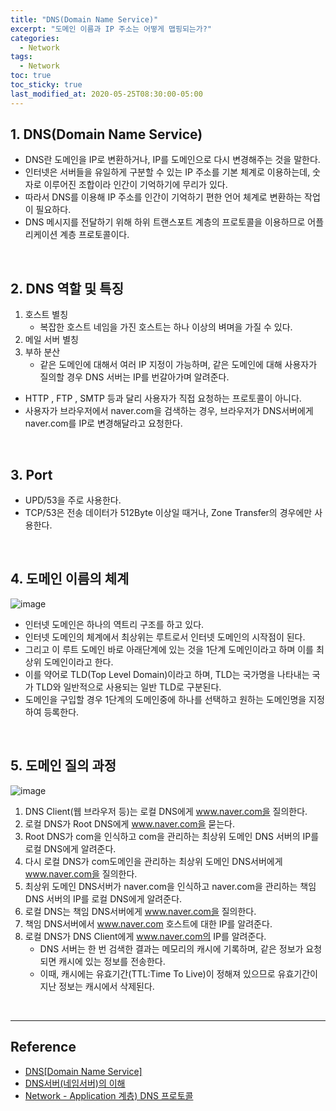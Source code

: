 ```yaml
---
title: "DNS(Domain Name Service)"
excerpt: "도메인 이름과 IP 주소는 어떻게 맵핑되는가?"
categories:
  - Network
tags:
  - Network
toc: true
toc_sticky: true
last_modified_at: 2020-05-25T08:30:00-05:00
---
```


## 1. DNS(Domain Name Service)

* DNS란 도메인을 IP로 변환하거나, IP를 도메인으로 다시 변경해주는 것을 말한다.
* 인터넷은 서버들을 유일하게 구분할 수 있는 IP 주소를 기본 체계로 이용하는데, 숫자로 이루어진 조합이라 인간이 기억하기에 무리가 있다.
* 따라서 DNS를 이용해 IP 주소를 인간이 기억하기 편한 언어 체계로 변환하는 작업이 필요하다.
* DNS 메시지를 전달하기 위해 하위 트랜스포트 계층의 프로토콜을 이용하므로 어플리케이션 계층 프로토콜이다.

<br>

## 2. DNS 역할 및 특징

1. 호스트 별칭
	* 복잡한 호스트 네임을 가진 호스트는 하나 이상의 벼며을 가질 수 있다.
2. 메일 서버 별칭
3. 부하 분산
	* 같은 도메인에 대해서 여러 IP 지정이 가능하며, 같은 도메인에 대해 사용자가 질의할 경우 DNS 서버는 IP를 번갈아가며 알려준다.
* HTTP , FTP , SMTP 등과 달리 사용자가 직접 요청하는 프로토콜이 아니다.
* 사용자가 브라우저에서 naver.com을 검색하는 경우, 브라우저가 DNS서버에게 naver.com를 IP로 변경해달라고 요청한다.

<br>

## 3. Port

* UPD/53을 주로 사용한다.
* TCP/53은 전송 데이터가 512Byte 이상일 때거나, Zone Transfer의 경우에만 사용한다.

<br>

## 4. 도메인 이름의 체계

![image](https://user-images.githubusercontent.com/56240505/77394698-589e6200-6de3-11ea-8d2c-7bd996a3dd95.png)

* 인터넷 도메인은 하나의 역트리 구조를 하고 있다.
* 인터넷 도메인의 체계에서 최상위는 루트로서 인터넷 도메인의 시작점이 된다.
* 그리고 이 루트 도메인 바로 아래단계에 있는 것을 1단계 도메인이라고 하며 이를 최상위 도메인이라고 한다.
* 이를 약어로 TLD(Top Level Domain)이라고 하며, TLD는 국가명을 나타내는 국가 TLD와 일반적으로 사용되는 일반 TLD로 구분된다.
* 도메인을 구입할 경우 1단계의 도메인중에 하나를 선택하고 원하는 도메인명을 지정하여 등록한다.

<br>

## 5. 도메인 질의 과정

![image](https://user-images.githubusercontent.com/56240505/77394999-fabe4a00-6de3-11ea-927d-2a3185589eb3.png)

1. DNS Client(웹 브라우저 등)는 로컬 DNS에게 www.naver.com을 질의한다.
2. 로컬 DNS가 Root DNS에게 www.naver.com을 묻는다.
3. Root DNS가 com을 인식하고 com을 관리하는 최상위 도메인 DNS 서버의 IP를 로컬 DNS에게 알려준다.
4. 다시 로컬 DNS가 com도메인을 관리하는 최상위 도메인 DNS서버에게 www.naver.com을 질의한다.
5. 최상위 도메인 DNS서버가 naver.com을 인식하고 naver.com을 관리하는 책임DNS 서버의 IP를 로컬 DNS에게 알려준다.
6. 로컬 DNS는 책임 DNS서버에게 www.naver.com을 질의한다.
7. 책임 DNS서버에서 www.naver.com 호스트에 대한 IP를 알려준다.
8. 로컬 DNS가 DNS Client에게 www.naver.com의 IP를 알려준다.
	* DNS 서버는 한 번 검색한 결과는 메모리의 캐시에 기록하며, 같은 정보가 요청되면 캐시에 있는 정보를 전송한다.
	* 이때, 캐시에는 유효기간(TTL:Time To Live)이 정해져 있으므로 유효기간이 지난 정보는 캐시에서 삭제된다.

<br>

---

## Reference

* [DNS[Domain Name Service]](https://run-it.tistory.com/32?category=668092)
* [DNS서버(네임서버)의 이해](https://webdir.tistory.com/161)
* [Network - Application 계층) DNS 프로토콜](https://galid1.tistory.com/53)
